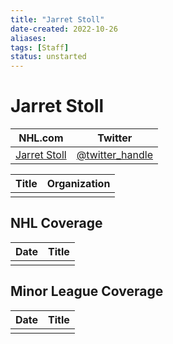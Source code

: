 ```yaml
---
title: "Jarret Stoll"
date-created: 2022-10-26
aliases: 
tags: [Staff]
status: unstarted
---
```


# Jarret Stoll

| NHL.com | Twitter |
| ------- | ------- |
| [Jarret Stoll]() | [@twitter_handle](https://twitter.com/)

| Title | Organization |
| ----- | ------------ |
|       |              |



## NHL  Coverage
| Date | Title |
| ---- | ----- |
|      |       |



## Minor League Coverage
| Date | Title |
| ---- | ----- |
|      |       |


